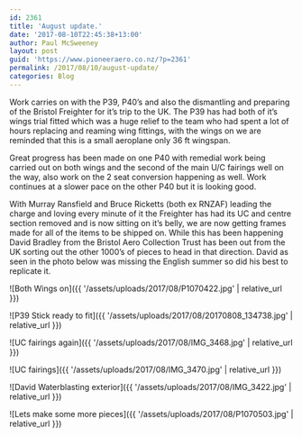```yaml
---
id: 2361
title: 'August update.'
date: '2017-08-10T22:45:38+13:00'
author: Paul McSweeney
layout: post
guid: 'https://www.pioneeraero.co.nz/?p=2361'
permalink: /2017/08/10/august-update/
categories: Blog
---
```


Work carries on with the P39, P40’s and also the dismantling and preparing of the Bristol Freighter for it’s trip to the UK. The P39 has had both of it’s wings trial fitted which was a huge relief to the team who had spent a lot of hours replacing and reaming wing fittings, with the wings on we are reminded that this is a small aeroplane only 36 ft wingspan.

Great progress has been made on one P40 with remedial work being carried out on both wings and the second of the main U/C fairings well on the way, also work on the 2 seat conversion happening as well. Work continues at a slower pace on the other P40 but it is looking good.

With Murray Ransfield and Bruce Ricketts (both ex RNZAF) leading the charge and loving every minute of it the Freighter has had its UC and centre section removed and is now sitting on it’s belly, we are now getting frames made for all of the items to be shipped on. While this has been happening David Bradley from the Bristol Aero Collection Trust has been out from the UK sorting out the other 1000’s of pieces to head in that direction. David as seen in the photo below was missing the English summer so did his best to replicate it.

![Both Wings on]({{ '/assets/uploads/2017/08/P1070422.jpg' | relative_url }})

![P39 Stick ready to fit]({{ '/assets/uploads/2017/08/20170808_134738.jpg' | relative_url }})

![UC fairings again]({{ '/assets/uploads/2017/08/IMG_3468.jpg' | relative_url }})

![UC fairings]({{ '/assets/uploads/2017/08/IMG_3470.jpg' | relative_url }})

![David Waterblasting exterior]({{ '/assets/uploads/2017/08/IMG_3422.jpg' | relative_url }})

![Lets make some more pieces]({{ '/assets/uploads/2017/08/P1070503.jpg' | relative_url }})

